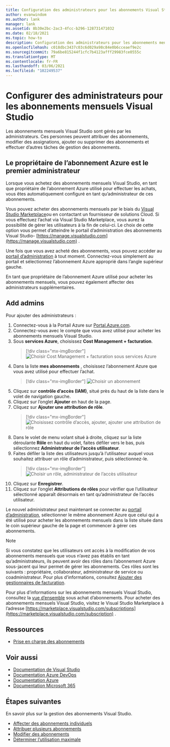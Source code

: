 ```yaml
---
title: Configuration des administrateurs pour les abonnements Visual Studio mensuels | Microsoft Docs
author: evanwindom
ms.author: lank
manager: lank
ms.assetid: 8b30e2bc-2ac3-4fcc-b296-128731471032
ms.date: 02/18/2021
ms.topic: how-to
description: Configuration des administrateurs pour les abonnements mensuels
ms.openlocfilehash: c018dbc3437c03c6d029a98c84e0b6cceaef9e2c
ms.sourcegitcommit: 79a6be815244f1cfc7b4123afff29983fce0555c
ms.translationtype: MT
ms.contentlocale: fr-FR
ms.lasthandoff: 03/06/2021
ms.locfileid: "102249537"
---
```

# <a name="set-up-admins-for-visual-studio-monthly-subscriptions"></a>Configurer des administrateurs pour les abonnements mensuels Visual Studio

Les abonnements mensuels Visual Studio sont gérés par les administrateurs. Ces personnes peuvent attribuer des abonnements, modifier des assignations, ajouter ou supprimer des abonnements et effectuer d’autres tâches de gestion des abonnements.

## <a name="the-azure-subscription-owner-is-the-first-admin"></a>Le propriétaire de l’abonnement Azure est le premier administrateur

Lorsque vous achetez des abonnements mensuels Visual Studio, en tant que propriétaire de l’abonnement Azure utilisé pour effectuer les achats, vous êtes automatiquement configuré en tant qu’administrateur de ces abonnements.

Vous pouvez acheter des abonnements mensuels par le biais du [Visual Studio Marketplace](https://marketplace.visualstudio.com/subscriptions)ou en contactant un fournisseur de solutions Cloud. Si vous effectuez l’achat via Visual Studio Marketplace, vous aurez la possibilité de gérer les utilisateurs à la fin de celui-ci. Le choix de cette option vous permet d’atteindre le portail d’administration des abonnements Visual Studio- [https://manage.visualstudio.com](https://manage.visualstudio.com) .

Une fois que vous avez acheté des abonnements, vous pouvez accéder au [portail d’administration](https://manage.visualstudio.com) à tout moment. Connectez-vous simplement au portail et sélectionnez l’abonnement Azure approprié dans l’angle supérieur gauche.

En tant que propriétaire de l’abonnement Azure utilisé pour acheter les abonnements mensuels, vous pouvez également affecter des administrateurs supplémentaires.

## <a name="add-admins"></a>Add admins

Pour ajouter des administrateurs :

1. Connectez-vous à la Portail Azure sur [Portal.Azure.com](https://portal.azure.com).
2. Connectez-vous avec le compte que vous avez utilisé pour acheter les abonnements mensuels Visual Studio.
3. Sous **services Azure**, choisissez **Cost Management + facturation**.
   > [!div class="mx-imgBorder"]
   > ![Choisir Cost Management + facturation sous services Azure](_img/cloud-admin/azure-cost-billing.png "Choisir Cost Management dans le groupe services Azure")
4. Dans la liste **mes abonnements** , choisissez l’abonnement Azure que vous avez utilisé pour effectuer l’achat.
   > [!div class="mx-imgBorder"]
   > ![Choisir un abonnement](_img/cloud-admin/subscription-list.png "Choisissez l’abonnement Azure que vous souhaitez utiliser pour effectuer votre achat.")
5. Cliquez sur **contrôle d’accès (IAM)**, situé près du haut de la liste dans le volet de navigation gauche.
6. Cliquez sur l’onglet **Ajouter** en haut de la page.
7. Cliquez sur **Ajouter une attribution de rôle**.
   > [!div class="mx-imgBorder"]
   > ![Choisissez contrôle d’accès, ajouter, ajouter une attribution de rôle](_img/cloud-admin/access-control-add.png "Choisissez contrôle d’accès dans la liste de gauche, puis choisissez Ajouter.")
8. Dans le volet de menu volant situé à droite, cliquez sur la liste déroulante **Rôle** en haut du volet, faites défiler vers le bas, puis sélectionnez **Administrateur de l’accès utilisateur**.
9. Faites défiler la liste des utilisateurs jusqu’à l’utilisateur auquel vous souhaitez attribuer un rôle d’administrateur, puis sélectionnez-le. 
   > [!div class="mx-imgBorder"]
   > ![Choisir un rôle, administrateur de l’accès utilisateur](_img/cloud-admin/add-role-user-access-admin.png "Choisissez rôle, sélectionnez administrateur de l’accès utilisateur, puis sélectionnez le nom de l’utilisateur pour en faire un administrateur.")
10. Cliquez sur **Enregistrer**.
11. Cliquez sur l’onglet **Attributions de rôles** pour vérifier que l’utilisateur sélectionné apparaît désormais en tant qu’administrateur de l’accès utilisateur.

Le nouvel administrateur peut maintenant se connecter au [portail d’administration](https://manage.visualstudio.com), sélectionner le même abonnement Azure que celui qui a été utilisé pour acheter les abonnements mensuels dans la liste située dans le coin supérieur gauche de la page et commencer à gérer ces abonnements.

> [!NOTE]
> Si vous constatez que les utilisateurs ont accès à la modification de vos abonnements mensuels que vous n’avez pas établis en tant qu’administrateurs, ils peuvent avoir des rôles dans l’abonnement Azure sous-jacent qui leur permet de gérer les abonnements. Ces rôles sont les suivants : propriétaire, collaborateur, administrateur de service ou coadministrateur. Pour plus d’informations, consultez [Ajouter des gestionnaires de facturation](/azure/devops/organizations/billing/add-backup-billing-managers).

Pour plus d’informations sur les abonnements mensuels Visual Studio, consultez la [vue d’ensemble](vscloud-overview.md) sous achat d’abonnements. Pour acheter des abonnements mensuels Visual Studio, visitez le Visual Studio Marketplace à l’adresse [https://marketplace.visualstudio.com/subscriptions](https://marketplace.visualstudio.com/subscription) .

## <a name="resources"></a>Ressources
- [Prise en charge des abonnements](https://visualstudio.microsoft.com/subscriptions/support/)


## <a name="see-also"></a>Voir aussi
- [Documentation de Visual Studio](/visualstudio/)
- [Documentation Azure DevOps](/azure/devops/)
- [Documentation Azure](/azure/)
- [Documentation Microsoft 365](/microsoft-365/)

## <a name="next-steps"></a>Étapes suivantes
En savoir plus sur la gestion des abonnements Visual Studio.
- [Affecter des abonnements individuels](assign-license.md)
- [Attribuer plusieurs abonnements](assign-license-bulk.md)
- [Modifier des abonnements](edit-license.md)
- [Déterminer l’utilisation maximale](maximum-usage.md)